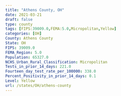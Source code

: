 ```yaml
---
title: "Athens County, OH"
date: 2021-03-21
draft: false
type: county
tags: [FIPS:39009.0,FEMA:5.0,Micropolitan,Yellow]
categories: [OH]
County: Athens County
State: OH
FIPS: 39009.0
FEMA_Region: 5.0
Population: 65327.0
NCHS_Urban_Rural_Classification: Micropolitan
Tests_in_prior_14_days: 221.0
Fourteen_day_test_rate_per_100000: 338.0
Percent_Positivity_in_prior_14_days: 0.1
Level: Yellow
url: /states/OH/athens-county
---
```




